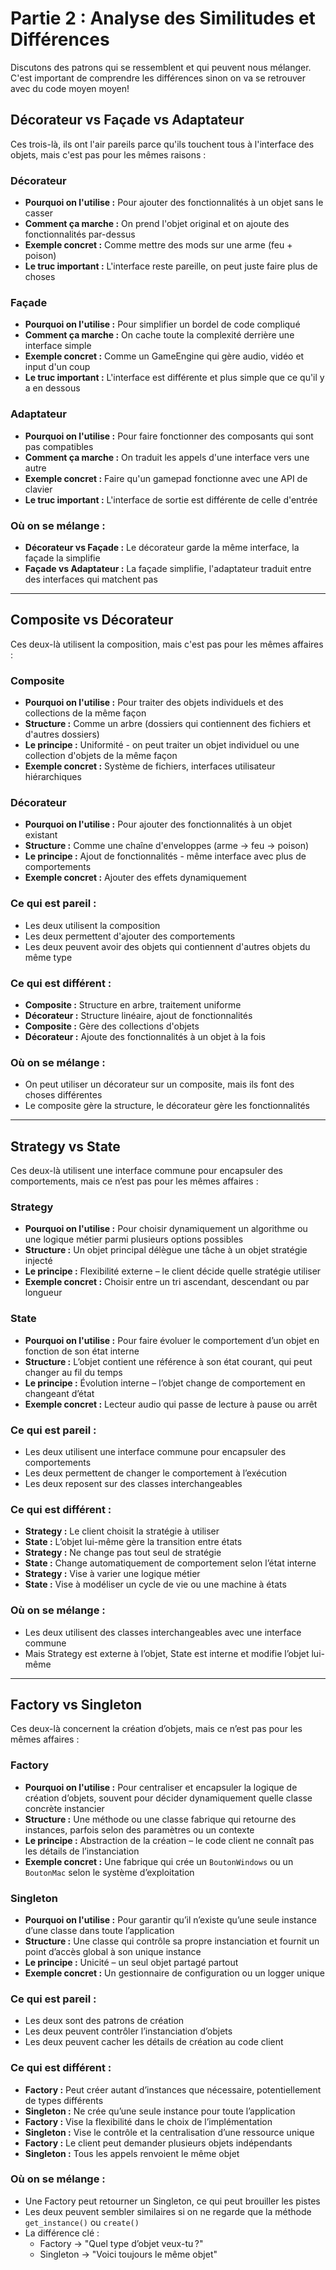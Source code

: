 # Partie 2 : Analyse des Similitudes et Différences

Discutons des patrons qui se ressemblent et qui peuvent nous mélanger. C'est important de comprendre les différences sinon on va se retrouver avec du code moyen moyen!

## Décorateur vs Façade vs Adaptateur

Ces trois-là, ils ont l'air pareils parce qu'ils touchent tous à l'interface des objets, mais c'est pas pour les mêmes raisons :

### **Décorateur**

- **Pourquoi on l'utilise :** Pour ajouter des fonctionnalités à un objet sans le casser
- **Comment ça marche :** On prend l'objet original et on ajoute des fonctionnalités par-dessus
- **Exemple concret :** Comme mettre des mods sur une arme (feu + poison)
- **Le truc important :** L'interface reste pareille, on peut juste faire plus de choses

### **Façade**

- **Pourquoi on l'utilise :** Pour simplifier un bordel de code compliqué
- **Comment ça marche :** On cache toute la complexité derrière une interface simple
- **Exemple concret :** Comme un GameEngine qui gère audio, vidéo et input d'un coup
- **Le truc important :** L'interface est différente et plus simple que ce qu'il y a en dessous

### **Adaptateur**

- **Pourquoi on l'utilise :** Pour faire fonctionner des composants qui sont pas compatibles
- **Comment ça marche :** On traduit les appels d'une interface vers une autre
- **Exemple concret :** Faire qu'un gamepad fonctionne avec une API de clavier
- **Le truc important :** L'interface de sortie est différente de celle d'entrée

### **Où on se mélange :**

- **Décorateur vs Façade :** Le décorateur garde la même interface, la façade la simplifie
- **Façade vs Adaptateur :** La façade simplifie, l'adaptateur traduit entre des interfaces qui matchent pas

---

## Composite vs Décorateur

Ces deux-là utilisent la composition, mais c'est pas pour les mêmes affaires :

### **Composite**

- **Pourquoi on l'utilise :** Pour traiter des objets individuels et des collections de la même façon
- **Structure :** Comme un arbre (dossiers qui contiennent des fichiers et d'autres dossiers)
- **Le principe :** Uniformité - on peut traiter un objet individuel ou une collection d'objets de la même façon
- **Exemple concret :** Système de fichiers, interfaces utilisateur hiérarchiques

### **Décorateur**

- **Pourquoi on l'utilise :** Pour ajouter des fonctionnalités à un objet existant
- **Structure :** Comme une chaîne d'enveloppes (arme → feu → poison)
- **Le principe :** Ajout de fonctionnalités - même interface avec plus de comportements
- **Exemple concret :** Ajouter des effets dynamiquement

### **Ce qui est pareil :**

- Les deux utilisent la composition
- Les deux permettent d'ajouter des comportements
- Les deux peuvent avoir des objets qui contiennent d'autres objets du même type

### **Ce qui est différent :**

- **Composite :** Structure en arbre, traitement uniforme
- **Décorateur :** Structure linéaire, ajout de fonctionnalités
- **Composite :** Gère des collections d'objets
- **Décorateur :** Ajoute des fonctionnalités à un objet à la fois

### **Où on se mélange :**

- On peut utiliser un décorateur sur un composite, mais ils font des choses différentes
- Le composite gère la structure, le décorateur gère les fonctionnalités

---

## Strategy vs State

Ces deux-là utilisent une interface commune pour encapsuler des comportements, mais ce n’est pas pour les mêmes affaires :

### **Strategy**

- **Pourquoi on l'utilise :** Pour choisir dynamiquement un algorithme ou une logique métier parmi plusieurs options possibles
- **Structure :** Un objet principal délègue une tâche à un objet stratégie injecté
- **Le principe :** Flexibilité externe – le client décide quelle stratégie utiliser
- **Exemple concret :** Choisir entre un tri ascendant, descendant ou par longueur

### **State**

- **Pourquoi on l'utilise :** Pour faire évoluer le comportement d’un objet en fonction de son état interne
- **Structure :** L’objet contient une référence à son état courant, qui peut changer au fil du temps
- **Le principe :** Évolution interne – l’objet change de comportement en changeant d’état
- **Exemple concret :** Lecteur audio qui passe de lecture à pause ou arrêt

### **Ce qui est pareil :**

- Les deux utilisent une interface commune pour encapsuler des comportements
- Les deux permettent de changer le comportement à l’exécution
- Les deux reposent sur des classes interchangeables

### **Ce qui est différent :**

- **Strategy :** Le client choisit la stratégie à utiliser
- **State :** L’objet lui-même gère la transition entre états
- **Strategy :** Ne change pas tout seul de stratégie
- **State :** Change automatiquement de comportement selon l’état interne
- **Strategy :** Vise à varier une logique métier
- **State :** Vise à modéliser un cycle de vie ou une machine à états

### **Où on se mélange :**

- Les deux utilisent des classes interchangeables avec une interface commune
- Mais Strategy est externe à l’objet, State est interne et modifie l’objet lui-même

---

## Factory vs Singleton

Ces deux-là concernent la création d’objets, mais ce n’est pas pour les mêmes affaires :

### **Factory**

- **Pourquoi on l'utilise :** Pour centraliser et encapsuler la logique de création d’objets, souvent pour décider dynamiquement quelle classe concrète instancier
- **Structure :** Une méthode ou une classe fabrique qui retourne des instances, parfois selon des paramètres ou un contexte
- **Le principe :** Abstraction de la création – le code client ne connaît pas les détails de l’instanciation
- **Exemple concret :** Une fabrique qui crée un `BoutonWindows` ou un `BoutonMac` selon le système d’exploitation

### **Singleton**

- **Pourquoi on l'utilise :** Pour garantir qu’il n’existe qu’une seule instance d’une classe dans toute l’application
- **Structure :** Une classe qui contrôle sa propre instanciation et fournit un point d’accès global à son unique instance
- **Le principe :** Unicité – un seul objet partagé partout
- **Exemple concret :** Un gestionnaire de configuration ou un logger unique

### **Ce qui est pareil :**

- Les deux sont des patrons de création
- Les deux peuvent contrôler l’instanciation d’objets
- Les deux peuvent cacher les détails de création au code client

### **Ce qui est différent :**

- **Factory :** Peut créer autant d’instances que nécessaire, potentiellement de types différents
- **Singleton :** Ne crée qu’une seule instance pour toute l’application
- **Factory :** Vise la flexibilité dans le choix de l’implémentation
- **Singleton :** Vise le contrôle et la centralisation d’une ressource unique
- **Factory :** Le client peut demander plusieurs objets indépendants
- **Singleton :** Tous les appels renvoient le même objet

### **Où on se mélange :**

- Une Factory peut retourner un Singleton, ce qui peut brouiller les pistes
- Les deux peuvent sembler similaires si on ne regarde que la méthode `get_instance()` ou `create()`
- La différence clé :
  - Factory → "Quel type d’objet veux-tu ?"
  - Singleton → "Voici toujours le même objet"
  